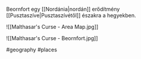 Beornfort egy [[Nordánia|nordán]] erődítmény [[Pusztaszíve|Pusztaszívétől]] északra a hegyekben.

![[Malthasar's Curse - Area Map.jpg]]

![[Malthasar's Curse - Beornfort.jpg]]


#geography #places 